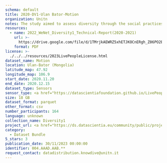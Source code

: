 ```yaml
---
schema: default
title: 2020-DV1-Ulan Bator-Motion
organization: Unitn
notes: The study aimed to assess diversity through the social practices and daily behaviors of university students from eight different countries. The research was carried out in two phases. Initially, a large sample of students from Denmark, Italy, Mongolia, Paraguay, the United Kingdom, China, Mexico, and India, completed a survey on their social practices, as well as their socio-demographic, cultural, and psychological elements. In the second phase, a sub-sample of the respondents engaged in a four-week data collection by using an innovative smartphone application called iLog. This app collected data from thirty-four smartphone sensors around the clock, allowing for an in-depth investigation into the diversity and daily routines of university students across countries, both synchronically and diachronically.
resources:
  - name: 2022_WeNet_Diversity1_Technical-Report(2020-2021)
    url: >-
      https://drive.google.com/file/d/1TMrjkAEWRZ5xhETJKOCnERgh_Z06PO2E/view?usp=drive_link
    format: PDF
license: >-
  ./../../resources/2023LivePeopleLicense.html
dataset_name: Motion
location: Ulan-Bator (Mongolia)
latitude_map: 47.92
longitude_map: 106.9
start_date: 2020.11.20
end_date: 2020.12.15
dataset_type: Sensors
sensor_type: <a href="https://datascientiafoundation.github.io/LivePeople/datasets/2020-DV1-Ulan%20Bator-Accelerometer%20Event/">accelerometer</a>, <a href="https://datascientiafoundation.github.io/LivePeople/datasets/2020-DV1-Ulan%20Bator-Activities%20Per%20Label/">activities per label</a>,<a href="https://datascientiafoundation.github.io/LivePeople/datasets/2020-DV1-Ulan%20Bator-Activities%20Per%20Time/"> activities per time </a>, <a href="https://datascientiafoundation.github.io/LivePeople/datasets/2020-DV1-Ulan%20Bator-Step%20Counter%20Event/">step counter</a>,  <a href="https://datascientiafoundation.github.io/LivePeople/datasets/2020-DV1-Ulan%20Bator-Step%20Detector%20Event/">step detector</a> 
size: 18 GB
dataset_format: parquet
other_format: csv
number_participants: 164
language: unknown
collection_name: Diversity1
project_url: <a href="https://ds.datascientia.eu/community/public/projects/f6bfbca4-fbe7-488f-bcf1-a66ac1f5a93a">https://ds.datascientia.eu/community/public/projects/f6bfbca4-fbe7-488f-bcf1-a66ac1f5a93a</a>
category:
  - Dataset Bundle
5_stars: 3
publication_date: 30/11/2023 00:00:00
identifier: 004.AAAD.AAB.**
request_contact: datadistribution.knowdive@unitn.it
---
```

